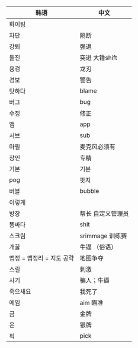 
| 韩语 | 中文 |
| ------ | ------ |
|화이팅||
|차단|隔断|
|강퇴|强退|
|돌진|突进 大锤shift|
|용검|龙刃|
|경보|警告|
|탓하다| blame|
|버그|bug|
|수정|修正|
|앱|app|
|서브|sub|
|마필|麦克风必须有|
|장인|专精|
|기본|기분|
|pog|팟지|
|버블|bubble|
|이렇게||
|방장|帮长 自定义管理员|
|똥싸다|shit|
|스크림|srimmage 训练赛|
|개꿀|牛逼 （俗语）|
|맵정 = 맵정리 = 지도 공략|地图争夺|
|스릴|刺激|
|사기|骗人；牛逼|
|죽으새요|我死了|
|에임|aim 瞄准|
|금|金牌|
|은|银牌|
|픽|pick|
